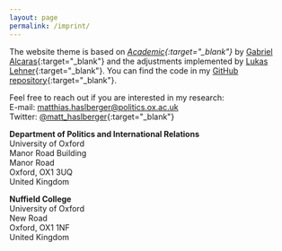 ```yaml
---
layout: page
permalink: /imprint/
---
```


The website theme is based on *[Academic](https://github.com/gaalcaras/academic){:target="_blank"}* by [Gabriel Alcaras](https://gaalcaras.com/en/){:target="_blank"} and the adjustments implemented by [Lukas Lehner](https://github.com/lukaslehner/lukaslehner.github.io){:target="_blank"}. You can find the code in my [GitHub repository](https://github.com/MatthiasHaslberger/matthiashaslberger.github.io){:target="_blank"}.

Feel free to reach out if you are interested in my research: \
E-mail: [matthias.haslberger@politics.ox.ac.uk](mailto:matthias.haslberger@politics.ox.ac.uk) \
Twitter: [@matt_haslberger](https://twitter.com/matt_haslberger){:target="_blank"}

**Department of Politics and International Relations** \
University of Oxford \
Manor Road Building \
Manor Road \
Oxford, OX1 3UQ \
United Kingdom 


**Nuffield College** \
University of Oxford \
New Road \
Oxford, OX1 1NF \
United Kingdom

